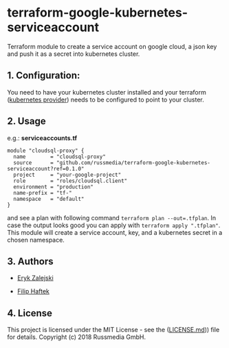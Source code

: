 # terraform-google-kubernetes-serviceaccount
Terraform module to create a service account on google cloud, a json key and push it as a secret into kubernetes cluster.


## 1. Configuration:

You need to have your kubernetes cluster installed and your terraform ([kubernetes provider](https://www.terraform.io/docs/providers/kubernetes/index.html)) needs to be configured to point to your cluster. 

## 2. Usage

e.g.: **serviceaccounts.tf**
```hcl
module "cloudsql-proxy" {
  name        = "cloudsql-proxy"
  source      = "github.com/russmedia/terraform-google-kubernetes-serviceaccount?ref=0.1.0"
  project     = "your-google-project"
  role        = "roles/cloudsql.client"
  environment = "production"
  name-prefix = "tf-"
  namespace   = "default"
}
```

and see a plan with following command `terraform plan --out=.tfplan`. In case the output looks good you can apply with `terraform apply ".tfplan"`. This module will create a service account, key, and a kubernetes secret in a chosen namespace.


## 3. Authors

- [Eryk Zalejski](https://github.com/ezalejski)

- [Filip Haftek](https://github.com/filiphaftek)

## 4. License

This project is licensed under the MIT License - see the ([LICENSE.md](LICENSE.md))) file for details.
Copyright (c) 2018 Russmedia GmbH.
